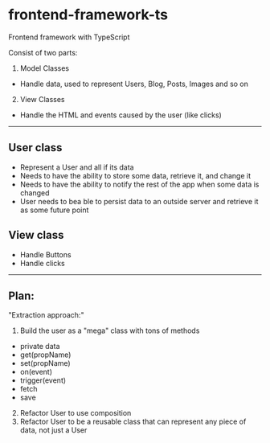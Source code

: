 # frontend-framework-ts

Frontend framework with TypeScript

Consist of two parts:

1. Model Classes

- Handle data, used to represent Users, Blog, Posts, Images and so on

2. View Classes

- Handle the HTML and events caused by the user (like clicks)

---

## User class

- Represent a User and all if its data
- Needs to have the ability to store some data, retrieve it, and change it
- Needs to have the ability to notify the rest of the app when some data is changed
- User needs to bea ble to persist data to an outside server and retrieve it as some future point

## View class

- Handle Buttons
- Handle clicks

---

## Plan:

"Extraction approach:"

1. Build the user as a "mega" class with tons of methods

- private data
- get(propName)
- set(propName)
- on(event)
- trigger(event)
- fetch
- save

2. Refactor User to use composition
3. Refactor User to be a reusable class that can represent any piece of data, not just a User
